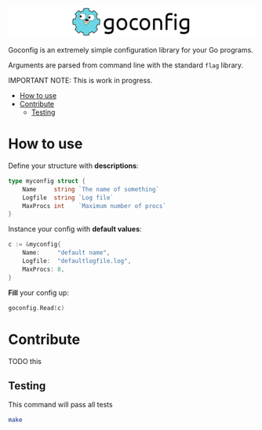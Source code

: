 <img src="logo.png">

Goconfig is an extremely simple configuration library for your Go programs.

Arguments are parsed from command line with the standard `flag` library.

IMPORTANT NOTE: This is work in progress.

<!-- MarkdownTOC autolink=true bracket=round depth=4 -->

- [How to use](#how-to-use)
- [Contribute](#contribute)
	- [Testing](#testing)

<!-- /MarkdownTOC -->

# How to use

Define your structure with **descriptions**:

```go
type myconfig struct {
	Name     string `The name of something`
	Logfile  string `Log file`
	MaxProcs int    `Maximum number of procs`
}
```

Instance your config with **default values**:

```go
c := &myconfig{
	Name:     "default name",
	Logfile:  "defaultlogfile.log",
	MaxProcs: 8,
}
```

**Fill** your config up:
```go
goconfig.Read(c)
```

# Contribute

TODO this

## Testing

This command will pass all tests

```sh
make
```
